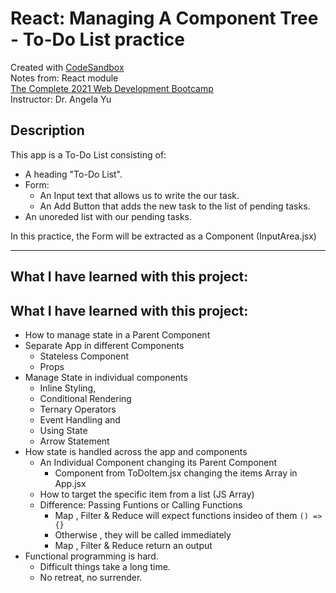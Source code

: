 # React: Managing A Component Tree - To-Do List practice
Created with [CodeSandbox](https://codesandbox.io/)  
Notes from: React module  
[The Complete 2021 Web Development Bootcamp](https://www.udemy.com/course/the-complete-web-development-bootcamp/)  
Instructor: Dr. Angela Yu 

## Description
This app is a To-Do List consisting of:
* A heading "To-Do List".
* Form:
  * An Input text that allows us to write the our task.
  * An Add Button that adds the new task to the list of pending tasks.
* An unoreded list with our pending tasks.

In this practice, the Form will be extracted as a Component (InputArea.jsx)

---
## What I have learned with this project:

## What I have learned with this project:

* How to manage state in a Parent Component  
* Separate App in different Components
  * Stateless Component
  * Props
* Manage State in individual components
  *  Inline Styling, 
  *  Conditional Rendering
  *  Ternary Operators 
  *  Event Handling and 
  *  Using State
  *  Arrow Statement
* How state is handled across the app and components
  *  An Individual Component changing its Parent Component
     *  Component from ToDoItem.jsx changing the items Array in App.jsx
  *  How to target the specific item from a list (JS Array) 
  *  Difference: Passing Funtions or Calling Functions   
     *  Map , Filter & Reduce will expect functions insideo of them `() => {}`
     *  Otherwise , they will be called immediately
     *  Map , Filter & Reduce return an output
* Functional programming is hard.
  * Difficult things take a long time.
  * No retreat, no surrender.   
